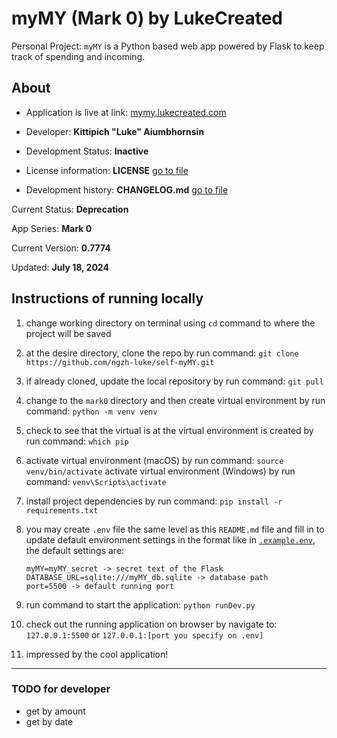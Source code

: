 # myMY (Mark 0) by LukeCreated

Personal Project: `myMY` is a Python based web app powered by Flask to keep track of spending and incoming.

## About

- Application is live at link: [mymy.lukecreated.com](https://mymy.lukecreated.com)

- Developer: **Kittipich "Luke" Aiumbhornsin**

- Development Status: **Inactive**

- License information: **LICENSE** [go to file](../LICENSE)

- Development history: **CHANGELOG.md** [go to file](../CHANGELOG.md)

Current Status: **Deprecation**

App Series: **Mark 0**

Current Version: **0.7774**

Updated: **July 18, 2024**

## Instructions of running locally

1. change working directory on terminal using `cd` command to where the project will be saved

2. at the desire directory, clone the repo by run command:
`git clone https://github.com/ngzh-luke/self-myMY.git`

3. if already cloned, update the local repository by run command:
`git pull`

4. change to the `mark0` directory and then create virtual environment by run command:
`python -m venv venv`

5. check to see that the virtual is at the virtual environment is created by run command: `which pip`

6. activate virtual environment (macOS) by run command:
`source venv/bin/activate`
activate virtual environment (Windows) by run command: `venv\Scripts\activate`

7. install project dependencies by run command:
`pip install -r requirements.txt`

8. you may create `.env` file the same level as this `README.md` file and fill in to update default environment settings in the format like in [`.example.env`](.example.env), the default settings are:

    ```.env
    myMY=myMY_secret -> secret text of the Flask
    DATABASE_URL=sqlite:///myMY_db.sqlite -> database path
    port=5500 -> default running port
    ```

9. run command to start the application:
`python runDev.py`

10. check out the running application on browser by navigate to: `127.0.0.1:5500` or `127.0.0.1:[port you specify on .env]`

11. impressed by the cool application!

---

### TODO for developer

- get by amount
- get by date
